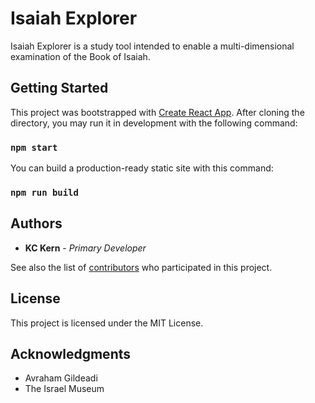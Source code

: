 
# Isaiah Explorer

Isaiah Explorer is a study tool intended to enable a multi-dimensional examination of the Book of Isaiah.

## Getting Started

This project was bootstrapped with [Create React App](https://github.com/facebookincubator/create-react-app). After cloning the directory, you may run it in development with the following command:
### `npm start`
You can build a production-ready static site with this command:
### `npm run build`

## Authors

* **KC Kern** - *Primary Developer* 

See also the list of [contributors](https://github.com/kckern/IsaiahExplorer/graphs/contributors) who participated in this project.

## License

This project is licensed under the MIT License.

## Acknowledgments

* Avraham Gildeadi
* The Israel Museum
